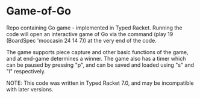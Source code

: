 # Game-of-Go
Repo containing Go game - implemented in Typed Racket. Running the code will open an interactive game of Go via the command (play 19 (BoardSpec 'moccasin 24 14 7)) at the very end of the code. 

The game supports piece capture and other basic functions of the game, and at end-game determines a winner. The game also has a timer which can be paused by pressing "p", and can be saved and loaded using "s" and "l" respectively.

NOTE: This code was written in Typed Racket 7.0, and may be incompatible with later versions.
